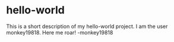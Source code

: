 # hello-world
This is a short description of my hello-world project.
I am the user monkey19818.  Here me roar! -monkey19818
